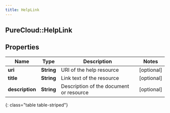 ```yaml
---
title: HelpLink
---
```

## PureCloud::HelpLink

## Properties

|Name | Type | Description | Notes|
|------------ | ------------- | ------------- | -------------|
| **uri** | **String** | URI of the help resource | [optional] |
| **title** | **String** | Link text of the resource | [optional] |
| **description** | **String** | Description of the document or resource | [optional] |
{: class="table table-striped"}


